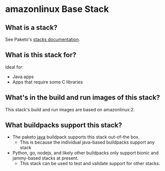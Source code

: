 # amazonlinux Base Stack

## What is a stack?
See Paketo's [stacks documentation](https://paketo.io/docs/concepts/stacks/).

## What is this stack for?
Ideal for:
- Java apps
- Apps that require some C libraries

## What's in the build and run images of this stack?
This stack's build and run images are based on amazonlinux:2.

## What buildpacks support this stack?
* The paketo [java](https://github.com/paketo-buildpacks/java) buildpack supports this stack out-of-the box.
    * This is because the individual java-based buildpacks support any stack
* Python, go, nodejs, and likely other buildpacks only support bionic and jammy-based stacks at present.
    * This stack can be used to test and validate support for other stacks.
